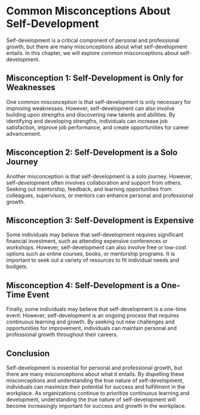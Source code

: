 Common Misconceptions About Self-Development
=====================================================================

Self-development is a critical component of personal and professional growth, but there are many misconceptions about what self-development entails. In this chapter, we will explore common misconceptions about self-development.

Misconception 1: Self-Development is Only for Weaknesses
--------------------------------------------------------

One common misconception is that self-development is only necessary for improving weaknesses. However, self-development can also involve building upon strengths and discovering new talents and abilities. By identifying and developing strengths, individuals can increase job satisfaction, improve job performance, and create opportunities for career advancement.

Misconception 2: Self-Development is a Solo Journey
---------------------------------------------------

Another misconception is that self-development is a solo journey. However, self-development often involves collaboration and support from others. Seeking out mentorship, feedback, and learning opportunities from colleagues, supervisors, or mentors can enhance personal and professional growth.

Misconception 3: Self-Development is Expensive
----------------------------------------------

Some individuals may believe that self-development requires significant financial investment, such as attending expensive conferences or workshops. However, self-development can also involve free or low-cost options such as online courses, books, or mentorship programs. It is important to seek out a variety of resources to fit individual needs and budgets.

Misconception 4: Self-Development is a One-Time Event
-----------------------------------------------------

Finally, some individuals may believe that self-development is a one-time event. However, self-development is an ongoing process that requires continuous learning and growth. By seeking out new challenges and opportunities for improvement, individuals can maintain personal and professional growth throughout their careers.

Conclusion
----------

Self-development is essential for personal and professional growth, but there are many misconceptions about what it entails. By dispelling these misconceptions and understanding the true nature of self-development, individuals can maximize their potential for success and fulfillment in the workplace. As organizations continue to prioritize continuous learning and development, understanding the true nature of self-development will become increasingly important for success and growth in the workplace.
